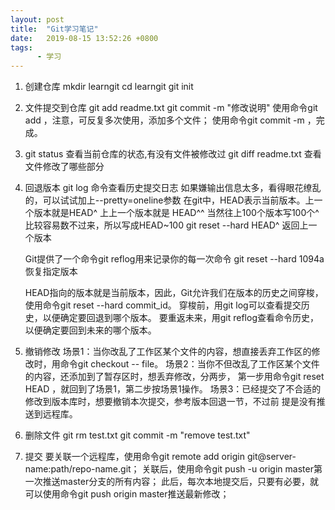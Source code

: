 ```yaml
---
layout: post
title:  "Git学习笔记"
date:   2019-08-15 13:52:26 +0800
tags:
      - 学习
---
```


1. 创建仓库
     mkdir learngit
	 cd learngit
	 git init 
2. 文件提交到仓库
	 git add readme.txt
	 git commit -m "修改说明"
	 使用命令git add <file>，注意，可反复多次使用，添加多个文件；
	 使用命令git commit -m <message>，完成。
3.  git status 查看当前仓库的状态,有没有文件被修改过 
	  git diff readme.txt 查看文件修改了哪些部分 
4. 回退版本
	 git log 命令查看历史提交日志
	 如果嫌输出信息太多，看得眼花缭乱的，可以试试加上--pretty=oneline参数
	 在git中，HEAD表示当前版本。上一个版本就是HEAD^ 上上一个版本就是 HEAD^^
	 当然往上100个版本写100个^比较容易数不过来，所以写成HEAD~100
	 git reset --hard HEAD^  返回上一个版本
	
	 Git提供了一个命令git reflog用来记录你的每一次命令
	 git reset --hard 1094a 恢复指定版本 
	
	 HEAD指向的版本就是当前版本，因此，Git允许我们在版本的历史之间穿梭，使用命令git reset 	--hard commit_id。
	穿梭前，用git log可以查看提交历史，以便确定要回退到哪个版本。
	要重返未来，用git reflog查看命令历史，以便确定要回到未来的哪个版本。
5. 撤销修改
	场景1：当你改乱了工作区某个文件的内容，想直接丢弃工作区的修改时，用命令git checkout -- 	file。
	场景2：当你不但改乱了工作区某个文件的内容，还添加到了暂存区时，想丢弃修改，分两步，	       第一步用命令git reset HEAD <file>，就回到了场景1，第二步按场景1操作。
	场景3：已经提交了不合适的修改到版本库时，想要撤销本次提交，参考版本回退一节，不过前		提是没有推送到远程库。 
6.  删除文件
	 git rm test.txt
	 git commit -m "remove test.txt" 
7. 提交
	要关联一个远程库，使用命令git remote add origin git@server-name:path/repo-name.git；
    关联后，使用命令git push -u origin master第一次推送master分支的所有内容；
	此后，每次本地提交后，只要有必要，就可以使用命令git push origin master推送最新修改；


​	 
